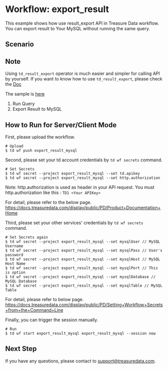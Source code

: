 # Workflow: export_result
This example shows how use result_export API in Treasure Data workflow.
You can export result to Your MySQL without running the same query.

## Scenario

## Note

Using `td_result_export` operator is much easier and simpler for calling API by yourself.
If you want to know how to use `td_result_export`, please check the [Doc](https://docs.treasuredata.com/display/public/PD/Reference+for+Treasure+Data+Operators#ReferenceforTreasureDataOperators-td_result_export%3E:)

The sample is [here](https://github.com/treasure-data/treasure-boxes/blob/master/scenarios/result_export/export_result_prallel.dig)

1. Run Query
2. Export Result to MySQL

## How to Run for Server/Client Mode
First, please upload the workflow.
```
# Upload
$ td wf push export_result_mysql
```

Second, please set your td account credentials by ```td wf secrets``` command.
```
# Set Secrets
$ td wf secret --project export_result_mysql --set td.apikey
$ td wf secret --project export_result_mysql --set http.authorization
```

Note: http.authorization is used as header in your API request.
You must http.authorization like this : ```TD1 <Your APIKey>```

For detail, please refer to the below page.
https://docs.treasuredata.com/display/public/PD/Product+Documentation+Home


Third, please set your other services' credentials by ```td wf secrets``` command.
```
# Set Secrets again
$ td wf secret --project export_result_mysql --set mysqlUser // MySQL Username
$ td wf secret --project export_result_mysql --set mysqlPass // User's password
$ td wf secret --project export_result_mysql --set mysqlHost // MySQL Host Name
$ td wf secret --project export_result_mysql --set mysqlPort // This is option
$ td wf secret --project export_result_mysql --set mysqlDatabase // MySQL Database
$ td wf secret --project export_result_mysql --set mysqlTable // MySQL Table
```

For detail, please refer to below page.
https://docs.treasuredata.com/display/public/PD/Setting+Workflow+Secrets+from+the+Command+Line

Finally, you can trigger the session manually.

```
# Run
$ td wf start export_result_mysql export_result_mysql --session now
```

## Next Step
If you have any questions, please contact to support@treasuredata.com.
